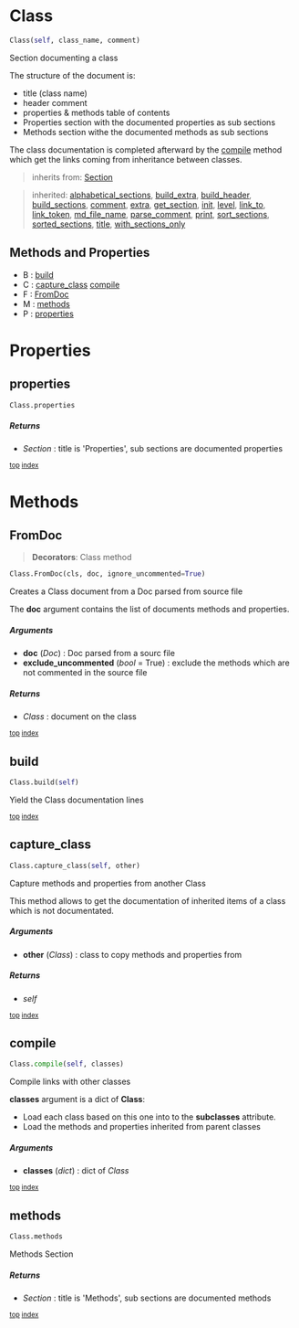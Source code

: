 # Class

``` python
Class(self, class_name, comment)
```

Section documenting a class

The structure of the document is:
- title (class name)
- header comment
- properties & methods table of contents
- Properties section with the documented properties as sub sections
- Methods section withe the documented methods as sub sections

The class documentation is completed afterward by the [compile](#compile) method which get the links coming from inheritance between classes.




> inherits from: [Section](section.md) 

> inherited: [alphabetical_sections](section.md#alphabetical_sections), [build_extra](section.md#build_extra), [build_header](section.md#build_header), [build_sections](section.md#build_sections), [comment](section.md#comment), [extra](section.md#extra), [get_section](section.md#get_section), [init](section.md#init), [level](section.md#level), [link_to](section.md#link_to), [link_token](section.md#link_token), [md_file_name](section.md#md_file_name), [parse_comment](section.md#parse_comment), [print](section.md#print), [sort_sections](section.md#sort_sections), [sorted_sections](section.md#sorted_sections), [title](section.md#title), [with_sections_only](section.md#with_sections_only)
## Methods and Properties
- B : [build](#build) 
- C : [capture_class](#capture_class) [compile](#compile) 
- F : [FromDoc](#fromdoc) 
- M : [methods](#methods) 
- P : [properties](#properties) 

# Properties

## properties

``` python
Class.properties
```



##### Returns

- _Section_ : title is 'Properties', sub sections are documented properties



<sub>[top](#class) [index](index.md)</sub>

# Methods

## FromDoc

> **Decorators**: Class method

``` python
Class.FromDoc(cls, doc, ignore_uncommented=True)
```

Creates a Class document from a Doc parsed from source file

The **doc** argument contains the list of documents methods and properties.



##### Arguments

- **doc** (_Doc_) : Doc parsed from a sourc file
- **exclude_uncommented** (_bool_ = True) : exclude the methods which are not commented in the source file

##### Returns

- _Class_ : document on the class



<sub>[top](#class) [index](index.md)</sub>
## build

``` python
Class.build(self)
```

Yield the Class documentation lines





<sub>[top](#class) [index](index.md)</sub>
## capture_class

``` python
Class.capture_class(self, other)
```

Capture methods and properties from another Class

This method allows to get the documentation of inherited items of a class which is not documentated.



##### Arguments

- **other** (_Class_) : class to copy methods and properties from

##### Returns

- _self_



<sub>[top](#class) [index](index.md)</sub>
## compile

``` python
Class.compile(self, classes)
```

Compile links with other classes

**classes** argument is a dict of **Class**:
- Load each class based on this one into to the **subclasses** attribute.
- Load the methods and properties inherited from parent classes



##### Arguments

- **classes** (_dict_) : dict of _Class_



<sub>[top](#class) [index](index.md)</sub>
## methods

``` python
Class.methods
```

Methods Section



##### Returns

- _Section_ : title is 'Methods', sub sections are documented methods



<sub>[top](#class) [index](index.md)</sub>

